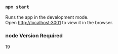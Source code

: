 ### `npm start`

Runs the app in the development mode.\
Open [http://localhost:3001](http://localhost:3001) to view it in the browser.

### node Version Required
19